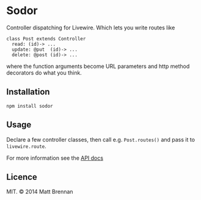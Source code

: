 # Sodor

Controller dispatching for Livewire. Which lets you write routes like

```livescript
class Post extends Controller
  read: (id)-> ...
  update: @put  (id)-> ...
  delete: @post (id)-> ...
```

where the function arguments become URL parameters and http method decorators do what you think.

## Installation

`npm install sodor`

## Usage

Declare a few controller classes, then call e.g. `Post.routes()` and pass it to `livewire.route`.

For more information see the [API docs](https://github.com/quarterto/Sodor/wiki/index)

## Licence

MIT. &copy; 2014 Matt Brennan
